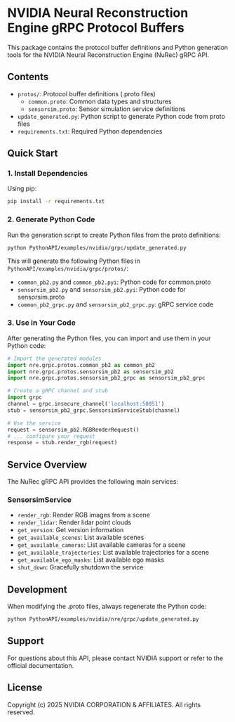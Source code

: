# NVIDIA Neural Reconstruction Engine gRPC Protocol Buffers

This package contains the protocol buffer definitions and Python generation tools for the NVIDIA Neural Reconstruction Engine (NuRec) gRPC API.

## Contents

- `protos/`: Protocol buffer definitions (.proto files)
  - `common.proto`: Common data types and structures
  - `sensorsim.proto`: Sensor simulation service definitions
- `update_generated.py`: Python script to generate Python code from proto files
- `requirements.txt`: Required Python dependencies

## Quick Start

### 1. Install Dependencies

Using pip:
```bash
pip install -r requirements.txt
```

### 2. Generate Python Code

Run the generation script to create Python files from the proto definitions:

```bash
python PythonAPI/examples/nvidia/grpc/update_generated.py
```

This will generate the following Python files in `PythonAPI/examples/nvidia/grpc/protos/`:
- `common_pb2.py` and `common_pb2.pyi`: Python code for common.proto
- `sensorsim_pb2.py` and `sensorsim_pb2.pyi`: Python code for sensorsim.proto  
- `common_pb2_grpc.py` and `sensorsim_pb2_grpc.py`: gRPC service code

### 3. Use in Your Code

After generating the Python files, you can import and use them in your Python code:

```python
# Import the generated modules
import nre.grpc.protos.common_pb2 as common_pb2
import nre.grpc.protos.sensorsim_pb2 as sensorsim_pb2
import nre.grpc.protos.sensorsim_pb2_grpc as sensorsim_pb2_grpc

# Create a gRPC channel and stub
import grpc
channel = grpc.insecure_channel('localhost:50051')
stub = sensorsim_pb2_grpc.SensorsimServiceStub(channel)

# Use the service
request = sensorsim_pb2.RGBRenderRequest()
# ... configure your request
response = stub.render_rgb(request)
```

## Service Overview

The NuRec gRPC API provides the following main services:

### SensorsimService

- `render_rgb`: Render RGB images from a scene
- `render_lidar`: Render lidar point clouds  
- `get_version`: Get version information
- `get_available_scenes`: List available scenes
- `get_available_cameras`: List available cameras for a scene
- `get_available_trajectories`: List available trajectories for a scene
- `get_available_ego_masks`: List available ego masks
- `shut_down`: Gracefully shutdown the service

## Development

When modifying the .proto files, always regenerate the Python code:

```bash
python PythonAPI/examples/nvidia/nre/grpc/update_generated.py
```

## Support

For questions about this API, please contact NVIDIA support or refer to the official documentation.

## License

Copyright (c) 2025 NVIDIA CORPORATION & AFFILIATES. All rights reserved.
